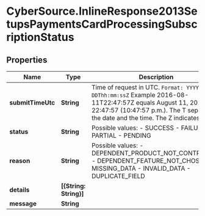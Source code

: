 # CyberSource.InlineResponse2013SetupsPaymentsCardProcessingSubscriptionStatus

## Properties
Name | Type | Description | Notes
------------ | ------------- | ------------- | -------------
**submitTimeUtc** | **String** | Time of request in UTC. `Format: YYYY-MM-DDThh:mm:ssZ`  Example 2016-08-11T22:47:57Z equals August 11, 2016, at 22:47:57 (10:47:57 p.m.). The T separates the date and the time. The Z indicates UTC.  | [optional] 
**status** | **String** | Possible values: - SUCCESS - FAILURE - PARTIAL - PENDING | [optional] 
**reason** | **String** | Possible values: - DEPENDENT_PRODUCT_NOT_CONTRACTED - DEPENDENT_FEATURE_NOT_CHOSEN - MISSING_DATA - INVALID_DATA - DUPLICATE_FIELD | [optional] 
**details** | **[{String: String}]** |  | [optional] 
**message** | **String** |  | [optional] 


